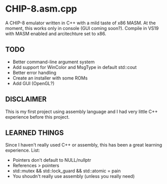 # CHIP-8.asm.cpp
A CHIP-8 emulator written in C++ with a mild taste of x86 MASM.
At the moment, this works only in console (GUI coming soon?).
Compile in VS19 with MASM enabled and arcitechture set to x86.
## TODO
- Better command-line argument system
- Add support for WinColor and MsgType in default std::cout
- Better error handling
- Create an installer with some ROMs
- Add GUI (OpenGL?)
## DISCLAIMER
This is my first project using assembly language
and I had very little C++ experience before this project.
## LEARNED THINGS
Since I haven't really used C++ or assembly, this has been a great learning experience.
List:
- Pointers don't default to NULL/nullptr
- References > pointers
- std::mutex && std::lock_guard && std::atomic = pain
- You shoudn't really use assembly (unless you really need)